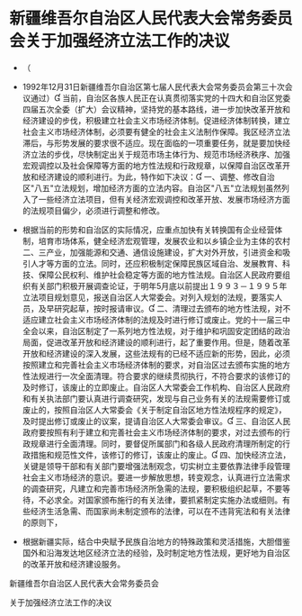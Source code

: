 # 新疆维吾尔自治区人民代表大会常务委员会关于加强经济立法工作的决议

- （

- 1992年12月31日新疆维吾尔自治区第七届人民代表大会常务委员会第三十次会议通过）
当前，自治区各族人民正在认真贯彻落实党的十四大和自治区党委四届五次全委（扩大）会议精神，坚持党的基本路线，进一步加快改革开放和经济建设的步伐，积极建立社会主义市场经济体制。促进经济体制转换，建立社会主义市场经济体制，必须要有健全的社会主义法制作保障。我区经济立法滞后，与形势发展的要求很不适应。现在面临的一项重要任务，就是要加快经济立法的步伐，尽快制定出关于规范市场主体行为、规范市场经济秩序、加强宏观调控以及社会保障等方面的地方性法规和行政规章，以保障自治区改革开放和经济建设的顺利进行。为此，特作如下决议：
一、调整、修改自治区"八五"立法规划，增加经济方面的立法内容。自治区"八五"立法规划虽然列入了一些经济立法项目，但有关经济宏观调控和改革开放、发展市场经济方面的法规项目偏少，必须进行调整和修改。

- 根据当前的形势和自治区的实际情况，应重点加快有关转换国有企业经营体制，培育市场体系，健全经济宏观管理，发展农业和以乡镇企业为主体的农村二、三产业，加强能源和交通、通信设施建设，扩大对外开放，引进资金和吸引人才等方面的立法。同时，还应积极制定保障民族区域自治、发展教育、科技、保障公民权利、维护社会稳定等方面的地方性法规。自治区人民政府要组织有关部门积极开展调查论证，于明年5月底以前提出１９９３－１９９５年立法项目规划意见，报送自治区人大常委会。对列入规划的法规，要落实人员，及早研究起草，按时报请审议。
二、清理过去颁布的地方性法规，对不适应建立社会主义市场经济体制的法规及时进行修订或废止。党的十一届三中全会以来，自治区制定了一系列地方性法规，对于维护和巩固安定团结的政治局面，促进改革开放和经济建设的顺利进行，起了重要作用。但是，随着改革开放和经济建设的深入发展，这些法规有的已经不适应新的形势，因此，必须按照建立和完善社会主义市场经济体制的要求，对自治区过去颁布实施的地方性法规进行一次全面清理。符合要求的继续贯彻执行，不符合要求的该修订的及时修订，该废止的立即废止。自治区人大常委会工作机构、自治区人民政府和有关执法部门要认真进行调查研究，发现与自己业务有关的法规需要修订或废止的，按照自治区人大常委会《关于制定自治区地方性法规程序的规定》，及时提出修订或废止的议案，提请自治区人大常委会审议。
三、自治区人民政府要按照有利于建立和完善社会主义市场经济体制的要求，对过去颁布的行政规章进行全面清理。同时，要督促所属部门和各级人民政府清理所制定的行政措施和规范性文件，该修订的修订，该废止的废止。
四、加快经济立法，关键是领导干部和有关部门要增强法制观念，切实树立主要依靠法律手段管理社会主义市场经济的意识。要进一步解放思想，转变观念，认真进行立法需求的调查研究，凡建立和完善市场经济所急需的法规，要积极组织起草，不要等待，不必求全。对国家颁布施行的有关法律，要抓紧制定实施办法或细则。有些经济生活急需、而国家尚未制定颁布的法律，可以在不违背宪法和有关法律的原则下，

- 根据新疆实际，结合中央赋予民族自治地方的特殊政策和灵活措施，大胆借鉴国外和沿海发达地区经济立法的经验，及时制定地方性法规，更好地为自治区的改革开放和经济建设服务。

<!-- INFO END -->

新疆维吾尔自治区人民代表大会常务委员会

关于加强经济立法工作的决议
